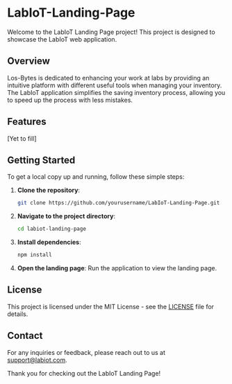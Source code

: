 # LabIoT-Landing-Page

Welcome to the LabIoT Landing Page project! This project is designed to showcase the LabIoT web application.

## Overview
Los-Bytes is dedicated to enhancing your work at labs by providing an intuitive platform with different useful tools when managing your inventory. The LabIoT application simplifies the saving inventory process, allowing you to speed up the process with less mistakes.
## Features
[Yet to fill]
## Getting Started

To get a local copy up and running, follow these simple steps:

1. **Clone the repository**:
   ```bash
   git clone https://github.com/yourusername/LabIoT-Landing-Page.git
   ```

2. **Navigate to the project directory**:
   ```bash
   cd labiot-landing-page
   ```

3. **Install dependencies**:
   ```bash
   npm install
   ```

4. **Open the landing page**:
   Run the application to view the landing page.

## License

This project is licensed under the MIT License - see the [LICENSE](LICENSE) file for details.

## Contact

For any inquiries or feedback, please reach out to us at [support@labiot.com](mailto:support@labiot.com). 

Thank you for checking out the LabIoT Landing Page!